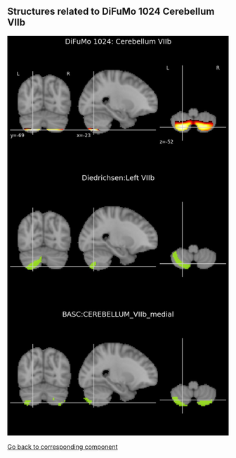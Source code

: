 


## Structures related to DiFuMo 1024 Cerebellum VIIb

![291](291.jpg "Structures related to DiFuMo 1024 Cerebellum VIIb")

[Go back to corresponding component](https://parietal-inria.github.io/DiFuMo/1024/html/291.html)